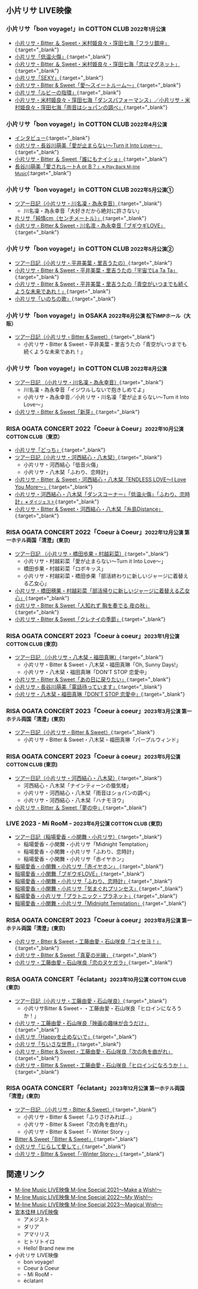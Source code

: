 ## 小片リサ LIVE映像 

### 小片リサ「bon voyage!」in COTTON CLUB <small>2022年1月公演</small>
* [<i class="fa-lg fa-brands fa-youtube"></i> 小片リサ・Bitter ＆ Sweet・米村姫良々・窪田七海「フラリ銀座」](https://www.youtube.com/watch?v=jB-G_ADFxhU&t=2m24s){:target="_blank"}
* [<i class="fa-lg fa-brands fa-youtube"></i> 小片リサ「低温火傷」](https://www.youtube.com/watch?v=UiyIyCzFlq8&t=22m46s){:target="_blank"}
* [<i class="fa-lg fa-brands fa-youtube"></i> 小片リサ・Bitter ＆ Sweet・米村姫良々・窪田七海「恋はマグネット」](https://www.youtube.com/watch?v=tvglrBFOXT4&t=11m22s){:target="_blank"}
* [<i class="fa-lg fa-brands fa-youtube"></i> 小片リサ「SEXY」](https://www.youtube.com/watch?v=eKVQvIM6W4E&t=3m58s){:target="_blank"}
* [<i class="fa-lg fa-brands fa-youtube"></i> 小片リサ・Bitter & Sweet「愛〜スイートルーム〜」](https://www.youtube.com/watch?v=oQMhhQB2SRM&t=2m23s){:target="_blank"}
* [<i class="fa-lg fa-brands fa-youtube"></i> 小片リサ「ルビーの指環」](https://www.youtube.com/watch?v=o50So6oeRlM&t=15m30s){:target="_blank"}
* [<i class="fa-lg fa-brands fa-youtube"></i> 小片リサ・米村姫良々・窪田七海「ダンスパフォーマンス」／小片リサ・米村姫良々・窪田七海「雨音はショパンの調べ」](https://www.youtube.com/watch?v=0rYG-IoI9wE&t=3m36s){:target="_blank"}

### 小片リサ「bon voyage!」in COTTON CLUB <small>2022年4月公演</small>
* [<i class="fa-lg fa-brands fa-youtube"></i> インタビュー](https://www.youtube.com/watch?v=HQaLQ2w356o&t=17m41s){:target="_blank"}
* [<i class="fa-lg fa-brands fa-youtube"></i> 小片リサ・長谷川萌美「愛が止まらない～Turn it Into Love～」](https://www.youtube.com/watch?v=YFrh5mHSSCI&t=13m50s){:target="_blank"}
* [<i class="fa-lg fa-brands fa-youtube"></i> 小片リサ・Bitter ＆ Sweet「誰にもナイショ」](https://www.youtube.com/watch?v=L8Gr0vbkS2Y&t=11m39s){:target="_blank"}
* [<i class="fa-lg fa-brands fa-youtube"></i> 長谷川萌美「愛されルートA or B？」<small>※ Play Back M-line Music</small>](https://www.youtube.com/watch?v=8lnL80gPoCI&t=17m1s){:target="_blank"}

### 小片リサ「bon voyage!」in COTTON CLUB <small>2022年5月公演①</small>
* [<i class="fa-lg fa-brands fa-youtube"></i> ツアー日記（小片リサ・川名凜・為永幸音）](https://www.youtube.com/watch?v=0gfiP-pwxo0&t=19m55s){:target="_blank"}
  * 川名凜・為永幸音「大好きだから絶対に許さない」
* [<i class="fa-lg fa-brands fa-youtube"></i> 片リサ「純情cm（センチメートル）」](https://www.youtube.com/watch?v=N4g2iWwMBY0&t=10m38s){:target="_blank"}
* [<i class="fa-lg fa-brands fa-youtube"></i> 小片リサ・Bitter & Sweet・川名凛・為永幸音「ブギウギLOVE」](https://www.youtube.com/watch?v=sVeS_aWt8_k&t=16m39s){:target="_blank"}

### 小片リサ「bon voyage!」in COTTON CLUB <small>2022年5月公演②</small>
* [<i class="fa-lg fa-brands fa-youtube"></i> ツアー日記（小片リサ・平井美葉・里吉うたの）](https://www.youtube.com/watch?v=N4g2iWwMBY0&t=23m20s){:target="_blank"}
* [<i class="fa-lg fa-brands fa-youtube"></i> 小片リサ・Bitter & Sweet・平井美葉・里吉うたの「宇宙でLa Ta Ta」](https://www.youtube.com/watch?v=q5tRVzxanOI&t=2m57s){:target="_blank"}
* [<i class="fa-lg fa-brands fa-youtube"></i> 小片リサ・Bitter & Sweet・平井美葉・里吉うたの「青空がいつまでも続くような未来であれ！」](https://www.youtube.com/watch?v=RSDQC3umiW8&t=2m54s){:target="_blank"}
* [<i class="fa-lg fa-brands fa-youtube"></i> 小片リサ「いのちの歌」](https://www.youtube.com/watch?v=RSDQC3umiW8&t=18m14s){:target="_blank"}

### 小片リサ「bon voyage!」in OSAKA <small>2022年6月公演 松下IMPホール（大阪）</small>
* [<i class="fa-lg fa-brands fa-youtube"></i> ツアー日記（小片リサ・Bitter & Sweet）](https://www.youtube.com/watch?v=sVeS_aWt8_k&t=23m29s){:target="_blank"}
  * 小片リサ・Bitter & Sweet・平井美葉・里吉うたの「青空がいつまでも続くような未来であれ！」

### 小片リサ「bon voyage!」in COTTON CLUB <small>2022年8月公演</small>
* [<i class="fa-lg fa-brands fa-youtube"></i> ツアー日記 （小片リサ・川名凜・為永幸音）](https://www.youtube.com/watch?v=V9xqf1y4UgI&t=16m59s){:target="_blank"}
  * 川名凜・為永幸音「イジワルしないで抱きしめてよ」
  * 小片リサ・為永幸音／小片リサ・川名凜「愛が止まらない～Turn it Into Love～」
* [<i class="fa-lg fa-brands fa-youtube"></i> 小片リサ・Bitter & Sweet「新芽」](https://www.youtube.com/watch?v=3SJgvwkJ1p4&t=4m48s){:target="_blank"}

### RISA OGATA CONCERT 2022「Coeur à Coeur」<small>2022年10月公演 COTTON CLUB（東京）</small>
* [<i class="fa-lg fa-brands fa-youtube"></i> 小片リサ「どっち」](https://www.youtube.com/watch?v=WOAHynr0fOU&t=11m15s){:target="_blank"}
* [<i class="fa-lg fa-brands fa-youtube"></i> ツアー日記（小片リサ・河西結心・八木栞）](https://www.youtube.com/watch?v=WOAHynr0fOU&t=1601s){:target="_blank"}
  * 小片リサ・河西結心「低音火傷」
  * 小片リサ・八木栞「ふわり、恋時計」
* [<i class="fa-lg fa-brands fa-youtube"></i> 小片リサ・Bitter ＆ Sweet・河西結心・八木栞「ENDLESS LOVE〜I Love You More〜」](https://www.youtube.com/watch?v=_vsdTWua8h0&t=3m15s){:target="_blank"}
* [<i class="fa-lg fa-brands fa-youtube"></i> 小片リサ・河西結心・八木栞「ダンスコーナー」「低温火傷」「ふわり、恋時計」<small>※ ダイジェスト</small>](https://www.youtube.com/watch?v=YxOX5Q1NkWE&t=11m23s){:target="_blank"}
* [<i class="fa-lg fa-brands fa-youtube"></i> 小片リサ・Bitter & Sweet・河西結心・八木栞「糸島Distance」](https://www.youtube.com/watch?v=32LEGgSAhHM&t=11m7s){:target="_blank"}
  

### RISA OGATA CONCERT 2022「Coeur à Coeur」<small>2022年12月公演 第一ホテル両国「清澄」(東京)</small>
* [<i class="fa-lg fa-brands fa-youtube"></i> ツアー日記 （小片リサ・橋田歩果・村越彩菜）](https://www.youtube.com/watch?v=32LEGgSAhHM&t=28m49s){:target="_blank"}
  * 小片リサ・村越彩菜「愛が止まらない～Turn it Into Love～」
  * 橋田歩果・村越彩菜「ロボキッス」
  * 小片リサ・村越彩菜・橋田歩果「部活終わりに新しいジャージに着替える乙女心」
* [<i class="fa-lg fa-brands fa-youtube"></i> 小片リサ・橋田穂果・村越彩菜「部活帰りに新しいジャージに着替える乙女心」](https://www.youtube.com/watch?v=aGPXcbgzBFQ&t=2m59s){:target="_blank"}
* [<i class="fa-lg fa-brands fa-youtube"></i> 小片リサ・Bitter & Sweet「人知れず 胸を奏でる 夜の秋」](https://www.youtube.com/watch?v=XbLPCvx5Zw0&t=3m0s){:target="_blank"}
* [<i class="fa-lg fa-brands fa-youtube"></i> 小片リサ・Bitter & Sweet「クレナイの季節」](https://www.youtube.com/watch?v=oWbQUQgGAZ0&t=3m1s){:target="_blank"}

### RISA OGATA CONCERT 2023「Coeur à coeur」<small>2023年1月公演 COTTON CLUB (東京)</small>
* [<i class="fa-lg fa-brands fa-youtube"></i> ツアー日記 （小片リサ・八木栞・福田真琳）](https://www.youtube.com/watch?v=XbLPCvx5Zw0&t=29m28s){:target="_blank"}
  * 小片リサ・Bitter & Sweet・八木栞・福田真琳「Oh, Sunny Days!」
  * 小片リサ・八木栞・福田真琳「DON'T STOP 恋愛中」
* [<i class="fa-lg fa-brands fa-youtube"></i> 小片リサ・Bitter & Sweet「あの日に戻りたい」](https://www.youtube.com/watch?v=RtYVfY9ATSw&t=3m13s){:target="_blank"}
* [<i class="fa-lg fa-brands fa-youtube"></i> 小片リサ・長谷川萌美「電話待っています」](https://www.youtube.com/watch?v=sRSK2LNcByo&t=13m8s){:target="_blank"}
* [<i class="fa-lg fa-brands fa-youtube"></i> 小片リサ・八木栞・福田真琳「DON'T STOP 恋愛中」](https://www.youtube.com/watch?v=n0u7i0CjLXU&t=10m13s){:target="_blank"}

### RISA OGATA CONCERT 2023「Coeur à coeur」<small>2023年3月公演 第一ホテル両国「清澄」(東京)</small>
* [<i class="fa-lg fa-brands fa-youtube"></i> ツアー日記（小片リサ・Bitter & Sweet）](https://www.youtube.com/watch?v=HrxY93v3DPI&t=18m21s){:target="_blank"}
  * 小片リサ・Bitter & Sweet・八木栞・福田真琳「パープルウィンド」

### RISA OGATA CONCERT 2023「Coeur à coeur」<small>2023年5月公演 COTTON CLUB (東京)</small>
* [<i class="fa-lg fa-brands fa-youtube"></i> ツアー日記（小片リサ・河西結心・八木栞）](https://www.youtube.com/watch?v=0KhNlhHzEuM&t=26m8s){:target="_blank"}
  * 河西結心・八木栞「ナインティーンの蜃気楼」
  * 小片リサ・河西結心・八木栞「雨音はショパンの調べ」
  * 小片リサ・河西結心・八木栞「ハナモヨウ」
* [<i class="fa-lg fa-brands fa-youtube"></i> 小片リサ・Bitter ＆ Sweet「夢の中」](https://www.youtube.com/watch?v=VdVyiDR3_QE&t=10m17s){:target="_blank"}

### LIVE 2023 - Mi RooM - <small>2023年6月公演 COTTON CLUB (東京)</small>
* [<i class="fa-lg fa-brands fa-youtube"></i> ツアー日記（稲場愛香・小関舞・小片リサ）](https://www.youtube.com/watch?v=VdVyiDR3_QE&t=18m3s){:target="_blank"}
  * 稲場愛香・小関舞・小片リサ「Midnight Temptation」
  * 稲場愛香・小関舞・小片リサ「ふわり、恋時計」
  * 稲場愛香・小関舞・小片リサ「赤イヤホン」 
* [<i class="fa-lg fa-brands fa-youtube"></i> 稲場愛香・小関舞・小片リサ「赤イヤホン」 ](https://www.youtube.com/watch?v=MXLXymaQopo&t=2m8s){:target="_blank"}
* [<i class="fa-lg fa-brands fa-youtube"></i> 稲場愛香・小関舞「ブギウギLOVE」](https://www.youtube.com/watch?v=MXLXymaQopo&t=9m32s){:target="_blank"}
* [<i class="fa-lg fa-brands fa-youtube"></i> 稲場愛香・小関舞・小片リサ「ふわり、恋時計」](https://www.youtube.com/watch?v=Fb-tCRfIwBo&t=2m8s){:target="_blank"}
* [<i class="fa-lg fa-brands fa-youtube"></i> 稲場愛香・小関舞・小片リサ「気まぐれプリンセス」](https://www.youtube.com/watch?v=Io_eSr7j61A&t=4m21s){:target="_blank"}
* [<i class="fa-lg fa-brands fa-youtube"></i> 稲場愛香・小片リサ「プラトニック・プラネット」](https://www.youtube.com/watch?v=ZTNVRAtyCpA&t=3m16s){:target="_blank"}
* [<i class="fa-lg fa-brands fa-youtube"></i> 稲場愛香・小関舞・小片リサ「Midnight Temptation」](https://www.youtube.com/watch?v=VdqWrgrrdYc&t=23m40s){:target="_blank"}

### RISA OGATA CONCERT 2023「Coeur à coeur」<small>2023年8月公演 第一ホテル両国「清澄」(東京)</small>
* [<i class="fa-lg fa-brands fa-youtube"></i> 小片リサ・Btter & Sweet・工藤由愛・石山咲良「コイセヨ！」](https://www.youtube.com/watch?v=EPI9YjiqgNA&t=13m42s){:target="_blank"}
* [<i class="fa-lg fa-brands fa-youtube"></i> 小片リサ・Bitter & Sweet「真夏の光線」 ](https://www.youtube.com/watch?v=ZTNVRAtyCpA&t=12m16s){:target="_blank"}
* [<i class="fa-lg fa-brands fa-youtube"></i> 小片リサ・工藤由愛・石山咲良「恋のヌケガラ」](https://www.youtube.com/watch?v=dO1E74lkemM&t=13m14s){:target="_blank"}

### RISA OGATA CONCERT「éclatant」<small>2023年10月公演 COTTON CLUB (東京)</small>
* [<i class="fa-lg fa-brands fa-youtube"></i> ツアー日記（小片リサ・工藤由愛・石山咲良）](https://www.youtube.com/watch?v=scacaAEA0WA&t=10m35s){:target="_blank"}
  *  小片リサBitter & Sweet・・工藤由愛・石山咲良「ヒロインになろうか！」
* [<i class="fa-lg fa-brands fa-youtube"></i> 小片リサ・工藤由愛・石山咲良「映画の趣味が合うだけ」](https://www.youtube.com/watch?v=g8dcb9PIMAw&t=4m54s){:target="_blank"}
* [<i class="fa-lg fa-brands fa-youtube"></i> 小片リサ「Happyを止めないで」](https://www.youtube.com/watch?v=nRdTqAFHhCk&t=12m1s){:target="_blank"}
* [<i class="fa-lg fa-brands fa-youtube"></i> 小片リサ「ちいさな世界」](https://www.youtube.com/watch?v=scacaAEA0WA&t=3m25s){:target="_blank"}
* [<i class="fa-lg fa-brands fa-youtube"></i> 小片リサ・Bitter & Sweet・工藤由愛・石山咲良「次の角を曲がれ」](https://www.youtube.com/watch?v=faeEy5maNVw&t=26m3s){:target="_blank"}
* [<i class="fa-lg fa-brands fa-youtube"></i> 小片リサ・Bitter & Sweet・工藤由愛・石山咲良「ヒロインになろうか！」](https://www.youtube.com/watch?v=iPOAItAdSNo&t=9m23s){:target="_blank"}

### RISA OGATA CONCERT「éclatant」<small>2023年12月公演 第一ホテル両国「清澄」(東京)</small>
* [<i class="fa-lg fa-brands fa-youtube"></i> ツアー日記 （小片リサ・Bitter & Sweet）](https://www.youtube.com/watch?v=VdqWrgrrdYc&t=17m7s){:target="_blank"}
  * 小片リサ・Bitter & Sweet「ふりさけみれば…」
  * 小片リサ・Bitter & Sweet「次の角を曲がれ」
  * 小片リサ・Bitter & Sweet「- Winter Story -」
* [<i class="fa-lg fa-brands fa-youtube"></i> Bitter & Sweet「Bitter & Sweet」](https://www.youtube.com/watch?v=VdqWrgrrdYc&t=9m43s){:target="_blank"}
* [<i class="fa-lg fa-brands fa-youtube"></i> 小片リサ「じらして愛して」](https://www.youtube.com/watch?v=W9kGuqorezA&t=9m0s){:target="_blank"}
* [<i class="fa-lg fa-brands fa-youtube"></i> 小片リサ・Bitter & Sweet「-Winter Story-」](https://www.youtube.com/watch?v=MeUJgeeFOOw&t=11m21s){:target="_blank"}

## 関連リンク
* [M-line Music LIVE映像 M-line Special 2021～Make a Wish!～](./MSMW2021.md)
* [M-line Music LIVE映像 M-line Special 2022～My Wish!～](./MSMW2022.md)
* [M-line Music LIVE映像 M-line Special 2023～Magical Wish～](./MSMW2023.md)
* [宮本佳林 LIVE映像](./karin.md)
  * アメジスト
  * ダリア
  * アマリリス
  * ヒトリトイロ
  * Hello! Brand new me
* 小片リサ LIVE映像
  * bon voyage!
  * Coeur à Coeur
  * \- Mi RooM \-
  * éclatant
